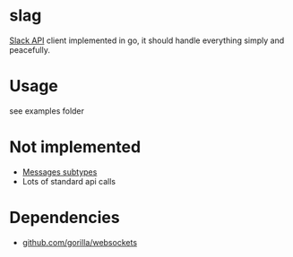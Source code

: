 # slag

[Slack API](https://api.slack.com/) client implemented in go, it should handle everything simply and
peacefully.

# Usage

see examples folder

# Not implemented

- [Messages subtypes](https://api.slack.com/events/message)
- Lots of standard api calls

# Dependencies

- [github.com/gorilla/websockets](https://github.com/gorilla/websocket)
